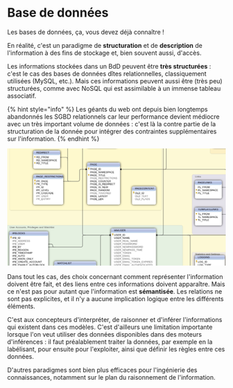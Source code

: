 # Base de données

Les bases de données, ça, vous devez déjà connaître !
    
En réalité, c'est un paradigme de **structuration** et de **description** de l'information à des fins de stockage et, bien souvent aussi, d'accès.
    
Les informations stockées dans un BdD peuvent être **très structurées** : c'est le cas des bases de données dîtes relationnelles, classiquement utilisées (MySQL, etc.). Mais ces informations peuvent aussi être (très peu) structurées, comme avec NoSQL qui est assimilable à un immense tableau associatif.

{% hint style="info" %}
Les géants du web ont depuis bien longtemps abandonnés les SGBD relationnels car leur performance devient médiocre avec un très important volume de données : c'est là la contre partie de la structuration de la donnée pour intégrer des contraintes supplémentaires sur l'information. 
{% endhint %}

![Détail partiel de la base de données de Wikipedia](assets/wiki_bdd.png)

Dans tout les cas, des choix concernant comment représenter l'information doivent être fait, et des liens entre ces informations doivent apparaître. Mais ce n'est pas pour autant que l'information est **sémantisée**. Les relations ne sont pas explicites, et il n'y a aucune implication logique entre les différents éléments.
    
C'est aux concepteurs d'interpréter, de raisonner et d'inférer l'informations qui existent dans ces modèles. C'est d'ailleurs une limitation importante lorsque l'on veut utiliser des données disponibles dans des moteurs d'inférences : il faut préalablement traiter la données, par exemple en la labélisant, pour ensuite pour l'exploiter, ainsi que définir les règles entre ces données.

D'autres paradigmes sont bien plus efficaces pour l'ingénierie des connaissances, notamment sur le plan du raisonnement de l'information.